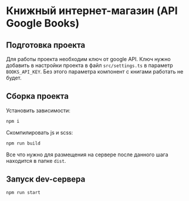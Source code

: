 # Книжный интернет-магазин (API Google Books)

## Подготовка проекта
Для работы проекта необходим ключ от google API. Ключ нужно добавить в настройки проекта в файл ```src/settings.ts``` в параметр ```BOOKS_API_KEY```.
Без этого параметра компонент с книгами работать не будет.

## Сборка проекта
Установить зависимости:
```bash
npm i
```
Скомпилировать js и scss:
```bash
npm run build
```
Все что нужно для размещения на сервере после данного шага находится в папке ```dist```.

## Запуск dev-сервера
```bash
npm run start
```
